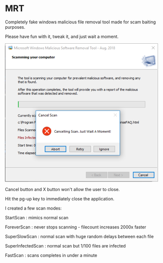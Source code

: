 # MRT
Completely fake windows malicious file removal tool made for scam baiting purposes. 

Please have fun with it, tweak it, and just wait a moment.

![](ScreenShots/Screen1.PNG)

Cancel button and X button won't allow the user to close.

Hit the pg-up key to immediately close the application.

I created a few scan modes:

StartScan : mimics normal scan

ForeverScan : never stops scanning - filecount increases 2000x faster

SuperSlowScan : normal scan with huge random delays between each file

SuperInfectedScan : normal scan but 1/100 files are infected

FastScan : scans completes in under a minute 

